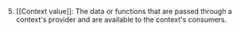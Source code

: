 5. [[Context value]]: The data or functions that are passed through a context's provider and are available to the context's consumers. 